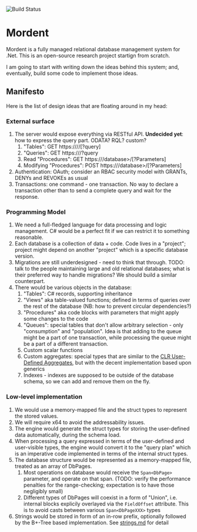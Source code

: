 ﻿![Build Status](https://github.com/evilguest/mordent/actions/workflows/dotnet.yml/badge.svg?branch=main) 
# Mordent
Mordent is a fully managed relational database management system for .Net.
This is an open-source research project startign from scratch.

I am  going to start with writing down the ideas behind this system; and, eventually, build some code to implement those ideas.

## Manifesto
Here is the list of design ideas that are floating around in my head:
### External surface
1. The server would expose everything via RESTful API. 
   **Undecided yet**: how to express the query part. ODATA? RQL? custom?
   1. "Tables": GET https://<server>/<database>/<relation>[?query]
   2. "Queries": GET https://<server>/<database>?query
   3. Read "Procedures": GET https://<server>/database>/<procedure>[?Parameters]
   4. Modifying "Procedures": POST https://<server>/database>/<procedure>[?Parameters]
2. Authentication: OAuth; consider an RBAC security model with GRANTs, DENYs and REVOKEs as usual
3. Transactions: one command - one transaction. No way to declare a transaction other than to send a complete query and wait for the response.

### Programming Model
1. We need a full-fledged language for data processing and logic management. C# would be a perfect fit if we can restrict it to something reasonable.
2. Each database is a collection of data + code. Code lives in a "project"; project might depend on another "project" which is a specific database version. 
3. Migrations are still underdesigned - need to think that through. TODO: talk to the people maintaining large and old relational databases; what is their preferred way to handle migrations? We should build a similar counterpart. 
4. There would be various objects in the database:
   1. "Tables": C# records, supporting inheritance
   2. "Views" aka table-valued functions; defined in terms of queries over the rest of the database (NB: how to prevent circular dependencies?)
   3. "Procedures" aka code blocks with parameters that might apply some changes to the code
   4. "Queues": special tables that don't allow arbitrary selection - only "consumption" and "population". Idea is that adding to the queue might be a part of one transaction, while processing the queue might be a part of a different transaction. 
   5. Custom scalar functions
   6. Custom aggregates: special types that are similar to the [CLR User-Defined Aggregates](https://docs.microsoft.com/en-us/sql/relational-databases/clr-integration-database-objects-user-defined-functions/clr-user-defined-aggregates?view=sql-server-ver15), but with the decent implementation based upon generics
   7. Indexes - indexes are supposed to be outside of the database schema, so we can add and remove them on the fly.
### Low-level implementation
1. We would use a memory-mapped file and the struct types to represent the stored values.
2. We will require x64 to avoid the addressability issues.
3. The engine would generate the struct types for storing the user-defined data automatically, during the schema load.
4. When processing a query expressed in terms of the user-defined and user-visible types, the engine would convert it to the "query plan" which is an imperative code implemented in terms of the internal struct types.
5. The database structure would be represented as a memory-mapped file, treated as an array of DbPages.
   1. Most operations on database would receive the ```Span<DbPage>``` parameter, and operate on that span. (TODO: verify the performance penalties for the range-checking; expectation is to have those negligibly small)
   2. Different types of DbPages will coexist in a form of "Union", i.e. internal blocks explicily overlayed via the ```FieldOffset``` attribute. This is to avoid casts between various ```Span<DbPageXXX>``` types
6. Strings would be stored in form of an in-row prefix, optionally followed by the B+-Tree based implementation. See [strings.md](./strings.md) for detail

